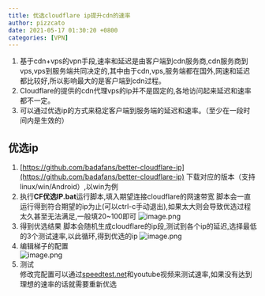 ```yaml
---
title: 优选cloudflare ip提升cdn的速率
author: pizzcato
date: 2021-05-17 01:30:20 +0800
categories: [VPN]
---
```

1. 基于cdn+vps的vpn手段,速率和延迟是由客户端到cdn服务商,cdn服务商到vps,vps到服务端共同决定的,其中由于cdn,vps,服务端都在国外,网速和延迟都比较好,所以影响最大的是客户端到cdn过程。
2. Cloudflare的提供的cdn代理vps的ip并不是固定的,各地访问起来延迟和速率都不一定。
3. 可以通过优选ip的方式来稳定客户端到服务端的延迟和速率。（至少在一段时间内是生效的）

## 优选ip

1. [https://github.com/badafans/better-cloudflare-ip](https://github.com/badafans/better-cloudflare-ip)
  下载对应的版本（支持linux/win/Android）,以win为例
1. 执行**CF优选IP.bat**运行脚本,填入期望连接cloudflare的网速带宽
脚本会一直运行得到符合期望的ip为止(可以ctrl-c手动退出),如果太大则会导致优选过程太久甚至无法满足,一般填20~100即可
  ![image.png](https://i.loli.net/2021/05/17/TnPM6J1ZUVb4B3y.png)
1. 得到优选结果
  脚本会随机生成cloudflare的ip段,测试到各个ip的延迟,选择最低的3个测试速率,以此循环,得到优选的ip
  ![image.png](https://i.loli.net/2021/05/17/REZaTtpU27bc4f5.png)
1. 编辑梯子的配置  
  ![image.png](https://i.loli.net/2021/05/17/r6oqKWZEjCVGAnS.png)
1. 测试  
  修改完配置可以通过[speedtest.net](https://speedtest.net)和youtube视频来测试速率,如果没有达到理想的速率的话就需要重新优选  
